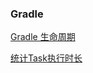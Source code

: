 ### Gradle

[Gradle 生命周期](https://docs.gradle.org/current/userguide/build_lifecycle.html)

[统计Task执行时长](https://www.jianshu.com/p/0667ce29f715)

